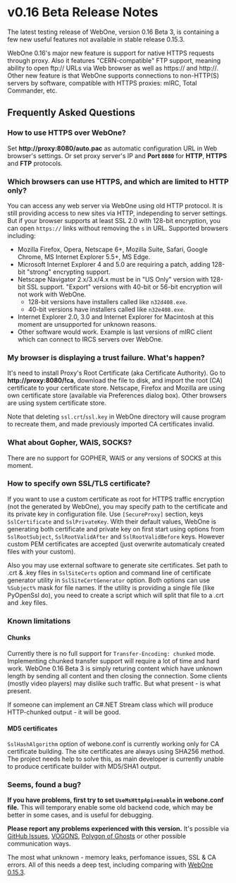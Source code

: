 # v0.16 Beta Release Notes

The latest testing release of WebOne, version 0.16 Beta 3, is containing a few new useful features not available in stable release 0.15.3.

WebOne 0.16's major new feature is support for native HTTPS requests through proxy. Also it features "CERN-compatible" FTP support, meaning ability to open ftp:// URLs via Web browser as well as https:// and http://. Other new feature is that WebOne supports connections to non-HTTP(S) servers by software, compatible with HTTPS proxies: mIRC, Total Commander, etc.

## Frequently Asked Questions
### How to use HTTPS over WebOne?
Set **http://proxy:8080/auto.pac** as automatic configuration URL in Web browser's settings. Or set proxy server's IP and **Port `8080`** for **HTTP**, **HTTPS** and **FTP** protocols.

### Which browsers can use HTTPS, and which are limited to HTTP only?
You can access any web server via WebOne using old HTTP protocol. It is still providing access to new sites via HTTP, independing to server settings. But if your browser supports at least SSL 2.0 with 128-bit encryption, you can open `https://` links without removing the `s` in URL. Supported browsers including:
 - Mozilla Firefox, Opera, Netscape 6+, Mozilla Suite, Safari, Google Chrome, MS Internet Explorer 5.5+, MS Edge.
 - Microsoft Internet Explorer 4 and 5.0 are requiring a patch, adding 128-bit "strong" encrypting support.
 - Netscape Navigator 2.x/3.x/4.x must be in "US Only" version with 128-bit SSL support. "Export" versions with 40-bit or 56-bit encryption will not work with WebOne.
   - 128-bit versions have installers called like `n32d408.exe`.
   - 40-bit versions have installers called like `n32e408.exe`.
 - Internet Explorer 2.0, 3.0 and Internet Explorer for Macintosh at this moment are unsupported for unknown reasons.
 - Other software would work. Example is last versions of mIRC client which can connect to IRCS servers over WebOne.

### My browser is displaying a trust failure. What's happen?
It's need to install Proxy's Root Certificate (aka Certificate Authority). Go to **http://proxy:8080/!ca**, download the file to disk, and import the root (CA) certificate to your certificate store. Netscape, Firefox and Mozilla are using own certificate store (available via Preferences dialog box). Other browsers are using system certificate store.

Note that deleting `ssl.crt`/`ssl.key` in WebOne directory will cause program to recreate them, and made previously imported CA certificates invalid.

### What about Gopher, WAIS, SOCKS?
There are no support for GOPHER, WAIS or any versions of SOCKS at this moment.

### How to specify own SSL/TLS certificate?
If you want to use a custom certificate as root for HTTPS traffic encryption (not the generated by WebOne), you may specify path to the certificate and its private key in configuration file. Use `[SecureProxy]` section, keys `SslCertificate` and `SslPrivateKey`. With their default values, WebOne is generating both certificate and private key on first start using options from `SslRootSubject`, `SslRootValidAfter` and `SslRootValidBefore` keys. However custom PEM certificates are accepted (just overwrite automaticaly created files with your custom).

Also you may use external software to generate site certificates. Set path to .crt & .key files in `SslSiteCerts` option and command line of certificate generator utility in `SslSiteCertGenerator` option. Both options can use `%Subject%` mask for file names. If the utility is providing a single file (like PyOpenSsl do), you need to create a script which will split that file to a .crt and .key files.


### Known limitations
#### Chunks
Currently there is no full support for `Transfer-Encoding: chunked` mode. Implementing chunked transfer support will require a lot of time and hard work. WebOne 0.16 Beta 3 is simply returing content which have unknown length by sending all content and then closing the connection. Some clients (mostly video players) may dislike such traffic. But what present - is what present.

If someone can implement an C#.NET Stream class which will produce HTTP-chunked output - it will be good.

#### MD5 certificates
`SslHashAlgorithm` option of webone.conf is currently working only for CA certificate building. The site certificates are always using SHA256 method. The project needs help to solve this, as main developer is currently unable to produce certificate builder with MD5/SHA1 output.

### Seems, found a bug?
**If you have problems, first try to set `UseMsHttpApi=enable` in webone.conf file.** This will temporary enable some old backend code, which may be better in some cases, and is useful for debugging.

**Please report any problems experienced with this version.** It's possible via [GitHub Issues](https://github.com/atauenis/webone/issues), [VOGONS](https://www.vogons.org/viewtopic.php?f=24&t=67165), [Polygon of Ghosts](https://phantom.sannata.org/viewtopic.php?f=16&t=33291) or other possible communication ways.

The most what unknown - memory leaks, perfomance issues, SSL & CA errors. All of this needs a deep test, including comparing with [WebOne 0.15.3](https://github.com/atauenis/webone/releases/tag/v0.15.3).
